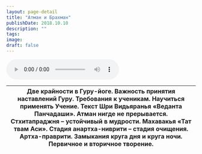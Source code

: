 ```yaml
---
layout: page-detail
title: "Атман и Брахман"
publishDate: 2018.10.10
description: ""
tags:
image:
draft: false
---
```


<audio title="2018.10.10 - Атман и Брахман.mp3" src="/upload/iblock/8b0/8b02f147c571aad8518ffb7182ccbaf7.mp3" controls=""></audio>

| Две крайности в Гуру-йоге. Важность принятия наставлений Гуру. Требования к ученикам. Научиться применять Учение. Текст Шри Видьяранья «Веданта Панчадаши». Атман нигде не прерывается. Стхитапраджня – устойчивый в мудрости. Махавакья «Тат твам Аси». Стадия анартха-ниврити – стадия очищения. Артха-праврити. Замыкания круга дня и круга ночи. Первичное и вторичное творение. |
| ------------------------------------------------------------------------------------------------------------------------------------------------------------------------------------------------------------------------------------------------------------------------------------------------------------------------------------------------------------------------------------ |

  
